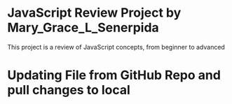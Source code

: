 # JavaScript Review Project by Mary_Grace_L_Senerpida
This project is a review of JavaScript concepts, from beginner to advanced
# Updating File from GitHub Repo and pull changes to local
